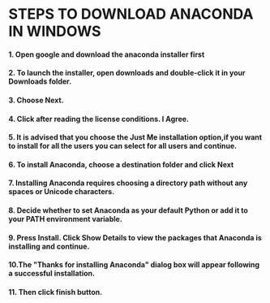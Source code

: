  # STEPS TO DOWNLOAD ANACONDA IN WINDOWS
 #### 1. Open google and download the anaconda installer first
 #### 2. To launch the installer, open downloads and double-click it in your Downloads folder.
 #### 3. Choose Next. 
 #### 4. Click after reading the license conditions. I Agree.
 #### 5. It is advised that you choose the Just Me installation option,if you want to install for all the users you can select for all users and continue.
 #### 6. To install Anaconda, choose a destination folder and click Next
 #### 7. Installing Anaconda requires choosing a directory path without any spaces or Unicode characters.
 #### 8. Decide whether to set Anaconda as your default Python or add it to your PATH environment variable.
 #### 9. Press Install. Click Show Details to view the packages that Anaconda is installing and continue.
 #### 10.The "Thanks for installing Anaconda" dialog box will appear following a successful installation.
 #### 11. Then click finish button.
